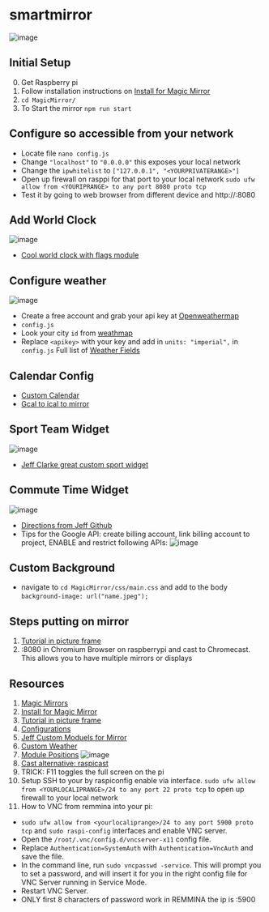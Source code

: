 # smartmirror
![image](https://user-images.githubusercontent.com/44328319/127748662-7a729feb-3b98-46c2-8fbd-2382da42af04.png)

## Initial Setup
0. Get Raspberry pi
1. Follow installation instructions on [Install for Magic Mirror](https://docs.magicmirror.builders/getting-started/installation.html#manual-installation)
2. ```cd MagicMirror/```
3. To Start the mirror ```npm run start```

## Configure so accessible from your network
* Locate file ```nano config.js``` 
* Change ```"localhost"``` to ```"0.0.0.0"``` this exposes your local network 
* Change the ```ipwhitelist``` to ```["127.0.0.1", "<YOURPRIVATERANGE>"]```
* Open up firewall on rasppi for that port to your local network ```sudo ufw allow from <YOURIPRANGE> to any port 8080 proto tcp```
* Test it by going to web browser from different device and http://<yourrasberrypiipaddress>:8080
## Add World Clock
![image](https://user-images.githubusercontent.com/44328319/127729498-5b82c433-6245-4cdc-9e3b-d66055125830.png)
* [Cool world clock with flags module](https://github.com/ulrichwisser/worldclock)
## Configure weather
![image](https://user-images.githubusercontent.com/44328319/127729431-0bfa79a6-5bb0-417b-845e-9e5e0bde9915.png)
* Create a free account and grab your api key at [Openweathermap](https://home.openweathermap.org/api_keys)
* ```config.js```
* Look your city ```id``` from [weathmap](http://bulk.openweathermap.org/sample/city.list.json.gz)
* Replace ```<apikey>``` with your key and add in ```units: "imperial",```  in ```config.js``` 
Full list of [Weather Fields](https://docs.magicmirror.builders/modules/currentweather.html)

## Calendar Config
* [Custom Calendar](https://docs.magicmirror.builders/modules/calendar.html)
* [Gcal to ical to mirror](https://hada-tech.com/index.php/2020/09/03/google-calendar-events-display-using-magicmirror-in-raspberry-pi/)

## Sport Team Widget
![image](https://user-images.githubusercontent.com/44328319/127729459-108fa8f1-1e1c-46e4-9daf-72f149569a59.png)

* [Jeff Clarke great custom  sport widget](https://github.com/jclarke0000/MMM-MyScoreboard)

## Commute Time Widget
![image](https://user-images.githubusercontent.com/44328319/127729470-705f1f1d-4f34-4626-9fe9-7dec4b9c0cc2.png)
* [Directions from Jeff Github](https://github.com/jclarke0000/MMM-MyCommute)
* Tips for the Google API: create billing account, link billing account to project, ENABLE and restrict following APIs:
![image](https://user-images.githubusercontent.com/44328319/127744719-dd83cd81-bf9b-4d53-8a06-de512cc74bf9.png)

## Custom Background
* navigate to ```cd MagicMirror/css/main.css``` and add to the body ```background-image: url("name.jpeg");```

## Steps putting on mirror
 1. [Tutorial in picture frame](https://www.instructables.com/DIY-Smart-Mirror-1/)
 2. <YourraspIP>:8080 in Chromium Browser on raspberrypi and cast to Chromecast. This allows you to have multiple mirrors or displays

## Resources
 1. [Magic Mirrors](https://magicmirror.builders/)
 2. [Install for Magic Mirror](https://docs.magicmirror.builders/getting-started/installation.html#manual-installation)
 3. [Tutorial in picture frame](https://www.instructables.com/DIY-Smart-Mirror-1/)
 4. [Configurations](https://docs.magicmirror.builders/getting-started/configuration.html#raspberry-specific)
 5. [Jeff Custom Moduels for Mirror](https://jeffsnerdyprojects.blogspot.com/2017/07/my-custom-modules-for-my-smart-mirror.html)
 6. [Custom Weather](https://github.com/jclarke0000/MMM-MyWeatherf)
 7. [Module Positions](https://docs.magicmirror.builders/modules/configuration.html#example)
 ![image](https://user-images.githubusercontent.com/44328319/127725218-55448298-ae01-4cb5-bbdc-842aa2369286.png)
 8. [Cast alternative: raspicast](https://www.hackster.io/sbcomponentsuk/diy-chromecast-alternative-using-raspberry-pi-c71c57)
 9. TRICK: F11 toggles the full screen on the pi
 10. Setup SSH to your by raspiconfig enable via interface. ```sudo ufw allow from <YOURLOCALIPRANGE>/24 to any port 22 proto tcp``` to open up firewall to your local network
 11. How to VNC from remmina into your pi: 
   * ```sudo ufw allow from <yourlocaliprange>/24 to any port 5900 proto tcp``` and ```sudo raspi-config``` interfaces and enable VNC server. 
   * Open the ```/root/.vnc/config.d/vncserver-x11``` config file.
   * Replace ```Authentication=SystemAuth``` with ```Authentication=VncAuth``` and save the file.
   * In the command line, run ```sudo vncpasswd -service```. This will prompt you to set a password, and will insert it for you in the right config file for VNC Server running in Service Mode.
   * Restart VNC Server.
   * ONLY first 8 characters of password work in REMMINA the ip is <yourpiip>:5900



